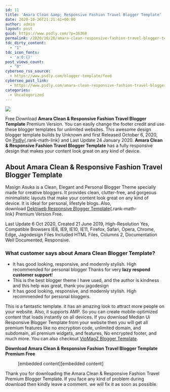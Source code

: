 ```yaml
---
id: 11
title: 'Amara Clean &amp; Responsive Fashion Travel Blogger Template'
date: 2020-10-26T21:21:41+00:00
author: admin
layout: post
guid: https://www.psdly.com/?p=36368
permalink: /2020/10/26/amara-clean-responsive-fashion-travel-blogger-template/
tdc_dirty_content:
  - "1"
tdc_icon_fonts:
  - 'a:0:{}'
post_views_count:
  - "0"
cyberseo_rss_source:
  - https://www.psdly.com/blogger-template/feed
cyberseo_post_link:
  - https://www.psdly.com/amara-clean-responsive-fashion-travel-blogger-template
categories:
  - Uncategorized
---
```

<div>
  <img src="https://i0.wp.com/www.psdly.com/wp-content/uploads/2020/10/Amra-Blogger-Template-Premium-Version-Free-Download.jpg" class="ff-og-image-inserted" />
</div>

Free Download&nbsp;**Amara Clean & Responsive Fashion Travel Blogger Template**&nbsp;Premium Version. You can easily change the footer credit and use these&nbsp;blogger templates&nbsp;for unlimited websites. This awesome design blogger template builds&nbsp;by Unknown and first Released October 6, 2020, On&nbsp;[Psdly](https://www.psdly.com){.rank-math-link} and Last Update 24 January 2020.&nbsp;**Amara Clean & Responsive Fashion Travel Blogger Template**&nbsp;has a fully responsive design that makes your content look great on any kind of device.

## **About**&nbsp;**Amara Clean & Responsive Fashion Travel Blogger Template**

Masign Asuka is a Clean, Elegant and Personal Blogger Theme specially made for creative bloggers. It provides clean, clutter-free, and gorgeous minimalistic layouts that make your content look great on any kind of device. It is ideal for personal, lifestyle blogs. Also, download&nbsp;[Dektiweb&nbsp;Responsive Blogger Template](https://www.psdly.com/detikweb-blogger-template-premium){.rank-math-link}&nbsp;Premium Version Free.

Last Update 6 Oct 2020, Created 21 June 2019, High-Resolution Yes, Compatible Browsers IE8, IE9, IE10, IE11, Firefox, Safari, Opera, Chrome, Edge, Jagodesign Files Included HTML Files, Columns 2, Documentation Well Documented, Responsive.

### **What customer says about&nbsp;Amara Clean Blogger Template?**

  * It has good looking, responsive, and modernly stylish. High recommended for personal blogger Thanks for very&nbsp;**lazy respond customer support**!
  * This is the best blogger theme I have used, and the author is kindness and this help was great, thank you jagodesign
  * It has good looking, responsive, and modernly stylish. High recommended for personal bloggers.

This is a fantastic template. it has an amazing look to attract more people on your website. Also, it supports AMP. So you can create mobile-optimized content that loads instantly on all devices. If you download Median Ui Responsive Blogger Template from your website then you will get all premium features like no encryption code, unlimited domain, and subdomain, all premium widgets, and features, No encrypted footer, and much more. You can also checkout&nbsp;<a rel="noreferrer noopener" href="https://www.psdly.com/2020/06/viomagz-blogger-template.html" target="_blank" class="rank-math-link">VioMagZ Blogger Template</a>.

<p class="has-text-align-center">
  <strong>Download Amara Clean & Responsive Fashion Travel Blogger Template Premium Free</strong>
</p><figure class="wp-block-embed-youtube wp-block-embed is-type-video is-provider-youtube wp-embed-aspect-16-9 wp-has-aspect-ratio"> 

<div class="wp-block-embed__wrapper">
  <p>
    [embedded content][embedded content]
  </p>
</div></figure> 

Thank you for downloading&nbsp;the&nbsp;Amara Clean & Responsive Fashion Travel Premium Blogger Template. If you face any kind of problem during download then kindly leave a comment. we will fix it as soon as possible.